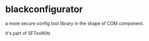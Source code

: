 # blackconfigurator
a more secure config tool library in the shape of COM component.


it's part of SFToolKits
